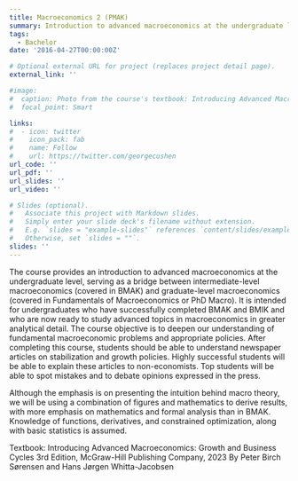 ```yaml
---
title: Macroeconomics 2 (PMAK)
summary: Introduction to advanced macroeconomics at the undergraduate level
tags:
  - Bachelor
date: '2016-04-27T00:00:00Z'

# Optional external URL for project (replaces project detail page).
external_link: ''

#image:
#  caption: Photo from the course's textbook: Introducing Advanced Macroeconomics: Growth and Business Cycles, 3rd Edition, McGraw-Hill Publishing #Company, 2023, by Peter Birch Sørensen and Hans Jørgen Whitta-Jacobsen
#  focal_point: Smart

links:
#  - icon: twitter
#    icon_pack: fab
#    name: Follow
#    url: https://twitter.com/georgecushen
url_code: ''
url_pdf: ''
url_slides: ''
url_video: ''

# Slides (optional).
#   Associate this project with Markdown slides.
#   Simply enter your slide deck's filename without extension.
#   E.g. `slides = "example-slides"` references `content/slides/example-slides.md`.
#   Otherwise, set `slides = ""`.
slides: ''
---
```


The course provides an introduction to advanced macroeconomics at the undergraduate level, serving as a bridge between intermediate-level macroeconomics (covered in BMAK) and graduate-level macroeconomics (covered in Fundamentals of Macroeconomics or PhD Macro). It is intended for undergraduates who have successfully completed BMAK and BMIK and who are now ready to study advanced topics in macroeconomics in greater analytical detail. The course objective is to deepen our understanding of fundamental macroeconomic problems and appropriate policies. After completing this course, students should be able to understand newspaper articles on stabilization and growth policies. Highly successful students will be able to explain these articles to non-economists. Top students will be able to spot mistakes and to debate opinions expressed in the press.

Although the emphasis is on presenting the intuition behind macro theory, we will be using a combination of figures and mathematics to derive results, with more emphasis on mathematics and formal analysis than in BMAK. Knowledge of functions, derivatives, and constrained optimization, along with basic statistics is assumed.

Textbook: Introducing Advanced Macroeconomics: Growth and Business Cycles
3rd Edition, McGraw-Hill Publishing Company, 2023
By Peter Birch Sørensen and Hans Jørgen Whitta-Jacobsen


